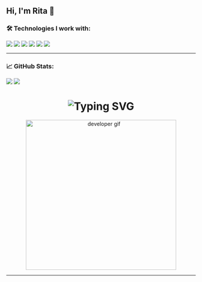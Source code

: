 ## Hi, I'm Rita 👋

### 🛠️ Technologies I work with:
<p>
  <img src="https://img.shields.io/badge/-JavaScript-black?style=flat-square&logo=javascript" />
  <img src="https://img.shields.io/badge/-TypeScript-black?style=flat-square&logo=typescript" />
  <img src="https://img.shields.io/badge/-React-black?style=flat-square&logo=react" />
  <img src="https://img.shields.io/badge/-Node.js-black?style=flat-square&logo=node.js" />
  <img src="https://img.shields.io/badge/-MySQL-black?style=flat-square&logo=mysql" />
  <img src="https://img.shields.io/badge/-Prisma-black?style=flat-square&logo=prisma" />
</p>

---

### 📈 GitHub Stats:

<p>
  <img src="https://github-readme-stats.vercel.app/api?username=Margin-interteiment&show_icons=true&theme=radical" />
  <img src="https://github-readme-stats.vercel.app/api/top-langs/?username=Margin-interteiment&layout=compact&theme=radical" />
</p>



<!-- Header with gradient text using HTML -->
<h1 align="center">
  <img src="https://readme-typing-svg.demolab.com?font=Fira+Code&weight=500&size=24&pause=1000&center=true&vCenter=true&width=435&lines=Hi+there!+👋+I'm+Margarita;Full-stack+developer+%F0%9F%92%BB;Welcome+to+my+GitHub+profile!" alt="Typing SVG" />
</h1>

<!-- Custom banner image (optional, can be created on Canva or with code) -->
<p align="center">
  <img src="https://i.imgur.com/w6Yb5vR.gif" width="400" alt="developer gif"/>
</p>


---

<!--
**Margin-interteiment/Margin-interteiment** is a ✨ _special_ ✨ repository because its `README.md` (this file) appears on your GitHub profile.

Here are some ideas to get you started:

- 🔭 I’m currently working on ...
- 🌱 I’m currently learning ...
- 👯 I’m looking to collaborate on ...
- 🤔 I’m looking for help with ...
- 💬 Ask me about ...
- 📫 How to reach me: ...
- 😄 Pronouns: ...
- ⚡ Fun fact: ...
-->
